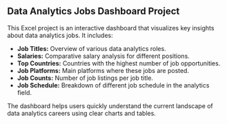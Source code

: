 ## Data Analytics Jobs Dashboard Project  

This Excel project is an interactive dashboard that visualizes key insights about data analytics jobs. It includes:

- **Job Titles:** Overview of various data analytics roles.
- **Salaries:** Comparative salary analysis for different positions.
- **Top Countries:** Countries with the highest number of job opportunities.
- **Job Platforms:** Main platforms where these jobs are posted.
- **Job Counts:** Number of job listings per job title.
- **Job Schedule:** Breakdown of different job schedule in the analytics field.

The dashboard helps users quickly understand the current landscape of data analytics careers using clear charts and tables.
